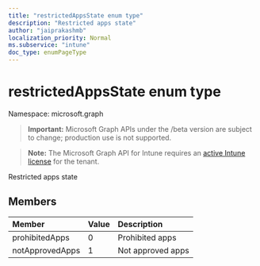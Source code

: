 ```yaml
---
title: "restrictedAppsState enum type"
description: "Restricted apps state"
author: "jaiprakashmb"
localization_priority: Normal
ms.subservice: "intune"
doc_type: enumPageType
---
```


# restrictedAppsState enum type

Namespace: microsoft.graph
> **Important:** Microsoft Graph APIs under the /beta version are subject to change; production use is not supported.

> **Note:** The Microsoft Graph API for Intune requires an [active Intune license](https://go.microsoft.com/fwlink/?linkid=839381) for the tenant.


Restricted apps state

## Members
|Member|Value|Description|
|:---|:---|:---|
|prohibitedApps|0|Prohibited apps|
|notApprovedApps|1|Not approved apps|
